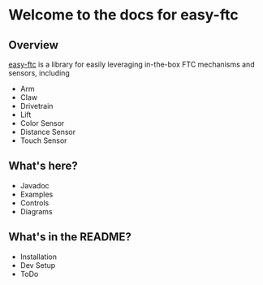 # Welcome to the docs for easy-ftc

## Overview
[easy-ftc](https://github.com/Collegiate-Edu-Nation/easy-ftc) is a library for easily leveraging in-the-box FTC mechanisms and sensors, including

* Arm
* Claw
* Drivetrain
* Lift
* Color Sensor
* Distance Sensor
* Touch Sensor

## What's here?

* Javadoc
* Examples
* Controls
* Diagrams

## What's in the README?

* Installation
* Dev Setup
* ToDo
